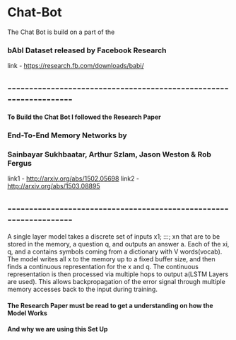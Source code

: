 # Chat-Bot

The Chat Bot is build on a part of the 
### bAbI Dataset released by Facebook Research
link - https://research.fb.com/downloads/babi/

## ------------------------------------------------------------------

#### To Build the Chat Bot I followed the Research Paper
### End-To-End Memory Networks by
### Sainbayar Sukhbaatar, Arthur Szlam, Jason Weston & Rob Fergus

link1 - http://arxiv.org/abs/1502.05698
link2 - http://arxiv.org/abs/1503.08895


## ------------------------------------------------------------------

A single layer model takes a discrete set of inputs x1; :::; xn that are to be stored in the memory, 
a question q, and outputs an answer a. Each of the xi, q, and a contains symbols coming from a dictionary with V
words(vocab). The model writes all x to the memory up to a fixed buffer size, and then finds a continuous
representation for the x and q. The continuous representation is then processed via multiple hops to
output a(LSTM Layers are used). This allows backpropagation of the error signal through multiple memory accesses back
to the input during training.

#### The Research Paper must be read to get a understanding on how the Model Works
#### And why we are using this Set Up

